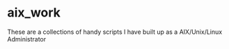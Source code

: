# aix_work
These are a collections of handy scripts I have built up as a AIX/Unix/Linux Administrator
